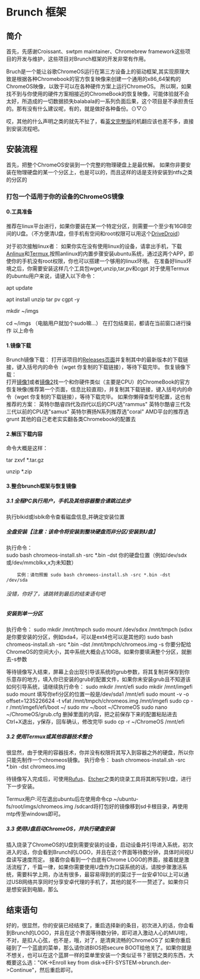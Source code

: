 # Brunch 框架

## 简介

首先，先感谢Croissant、swtpm maintainer、Chromebrew framework这些项目的开发与维护，这些项目对Brunch框架的开发非常有作用。

Bruch是一个能让谷歌ChromeOS运行在第三方设备上的驱动框架,其实现原理大致是根据各种Chromebook的官方恢复映像来创建一个通用的x86_64架构的ChromeOS映像，以致于可以在各种硬件方案上运行ChromeOS。
所以啊，如果找不到与你使用的硬件方案相接近的ChromeBook的恢复映像，可能体验就不会太好，所造成的一切数据损失balabala的一系列负面后果，这个项目是不承担责任的。那有没有什么建议呢，有的，就是做好各种备份。⊙▽⊙

哎，其他的什么声明之类的就先不扯了，看[英文完整版](https://github.com/sebanc/brunch/blob/master/README.md)的机翻应该也差不多，直接到安装流程吧。

## 安装流程

首先，把整个ChromeOS安装到一个完整的物理硬盘上是最优解。
如果你非要安装在物理硬盘的某一个分区上，也是可以的，而且这样的话是支持安装到ntfs之类的分区的

### 打包一个适用于你的设备的ChromeOS镜像

#### 0.工具准备
推荐在linux平台进行，如果你要装在某一个特定分区，则需要一个至少有16GB空间的U盘。（不方便清U盘，但手机有空间和root权限可以用这个[DriveDroid](https://play.google.com/store/apps/details?id=com.softwarebakery.drivedroid)）

对于初次接触linux者：
如果你实在没有使用linux的设备，请拿出手机，下载[Anlinux](https://play.google.com/store/apps/details?id=exa.lnx.a)和[Termux](https://play.google.com/store/apps/details?id=com.termux),按照anlinux的内置步骤安装ubuntu系统，通过这两个APP，即使你的手机没有root权限，你也可以搭建一个够用的linux环境。
在准备好linux环境之后，你需要安装这样几个工具包wget,unzip,tar,pv和cgpt
对于使用Termux的ubuntu用户来说，请键入以下命令：

apt update

apt install unzip tar pv cgpt -y

mkdir ~/imgs

cd ~/imgs
（电脑用户就加个sudo嘛...）
在打包结束前，都请在当前窗口进行操作
以上命令
#### 1.镜像下载
 Brunch镜像下载：
   打开该项目的[Releases页面](https://github.com/sebanc/brunch/releases)并复制其中的最新版本的下载链接，键入括号内的命令（wget 你复制的下载链接），等待下载完毕。
 恢复镜像下载：  
   打开[镜像1](https://cros-updates-serving.appspot.com/)或者[镜像2](https://cros.tech/)找一个和你硬件类似（主要是CPU）的ChromeBook的官方恢复映像(推荐第一个页面，信息比较直观)，并复制其下载链接，键入括号内的命令（wget 你复制的下载链接），等待下载完毕。
   如果你懒得查型号配置，这也有推荐的方案：
   英特尔酷睿四代及四代以后的CPU选"rammus"
   英特尔酷睿三代及三代以前的CPU选"samus"
   英特尔赛扬N系列推荐选"coral"
   AMD平台的推荐选grunt
   其他的自己老老实实翻各类Chromebook的配置去
#### 2.解压下载内容
   命令大概是这样：
   
   tar zxvf *.tar.gz
   
   unzip *.zip 
   
#### 3.整合brunch框架与恢复镜像
  ##### 3.1 全程PC执行用户，手机及其他容器整合请跳过此步
  执行blkid或lsblk命令查看磁盘信息,并确定安装位置
  ##### 全盘安装【注意：该命令将安装到整块硬盘而非分区/安装到U盘】
   执行命令：     
        sudo bash chromeos-install.sh -src *.bin -dst 你的硬盘位置（例如/dev/sdx或/dev/mmcblkx,x为未知数）
        
        实例：请勿照搬 sudo bash chromeos-install.sh -src *.bin -dst /dev/sda 
        
   ###### 没错，你好了，请跳转到最后的结束语句吧
   
  ##### 安装到单一分区
   执行命令：
        sudo mkdir /mnt/tmpch
        sudo mount /dev/sdxx /mnt/tmpch    (sdxx是你要安装的分区，例如sda4，可以是ext4也可以是其他的)
        sudo bash chromeos-install.sh -src *.bin -dst /mnt/tmpch/chromeos.img -s 你要分配给ChromeOS的空间大小，其中系统大概会占10GB。如果你要填满整个分区，就删去-s参数

   等待镜像写入结束，屏幕上会出现引导该系统的grub参数，将其复制并保存到你乐意存的地方，填入你已安装的grub的配置文件，如果你未安装grub且不知道该如何引导系统，请继续执行命令：
        sudo mkdir /mnt/efi
        sudo mkdir /mnt/imgefi
        sudo mount 填写你efi分区的位置一般是/dev/sda1 /mnt/efi
        sudo mount -v -o offset=1235226624 -t vfat /mnt/tmpch/chromeos.img /mnt/imgefi
        sudo cp -r /mnt/imgefi/efi/boot ~/
        sudo mv ~/boot ~/ChromeOS
        sudo nano ~/ChromeOS/grub.cfg
        删掉里面的内容，把之前保存下来的配置粘贴进去
        Ctrl+X退出，y保存，回车确认，修改完毕
        sudo cp -r ~/ChromeOS /mnt/efi
        
      
  ##### 3.2 使用Termux或其他容器技术整合
   很显然，由于使用的容器技术，你并没有权限将其写入到容器之外的硬盘，所以你只能先制作一个chromeos镜像。
       执行命令：
         bash chromeos-install.sh -src *.bin -dst chromeos.img
         
   待镜像写入完成后，可使用[Rufus](https://rufus.ie/)、[Etcher](https://www.balena.io/etcher/)之类的烧录工具将其刷写到U盘，进行下一步安装。
         
  Termux用户:可在退出ubuntu后在使用命令cp ~/ubuntu-fs/root/imgs/chromeos.img /sdcard将打包好的镜像移到sd卡根目录，再使用mtp传至windows即可。
  
  ##### 3.3 使用U盘启动ChromeOS，并执行硬盘安装
   插入烧录了ChromeOS的U盘到需要安装的设备，启动设备并引导进入系统，初次进入的话，你会看到Brunch的LOGO，并且在这个界面等待数分钟，具体时间视U盘读写速度而定。
   接着你会看到一个白底有Chrome LOGO的界面，接着就是激活流程了，千篇一律，如果你需要使用U盘作为口袋系统的话，请按步骤激活系统，需要科学上网，办法有很多，最容易得到的的莫过于一台安卓10以上可以通过USB网络共享同时分享安卓代理的手机了，其他的就不一一赘述了。如果你只是想安装到电脑，那么
   
## 结束语句   
   好的，很显然，你的安装已经结束了，重启选择新的条目，初次进入的话，你会看到Brunch的LOGO，并且在这个界面等待数分钟，即可进入激动人心的MIUI啦，不对，是扣人心弦，也不是，哦，对了，是清爽流畅的ChromeOS了
   如果你重启碰到了一个蓝底的菜单，那么请你进BIOS把secure BOOT给他关了。如果你就是不想关，也可以在这个蓝屏一样的菜单里安装一个类似证书？密钥之类的东西，大概要这么选："OK->Enroll key from disk->EFI-SYSTEM->brunch.der->Continue"，然后重启即可。
   
   
